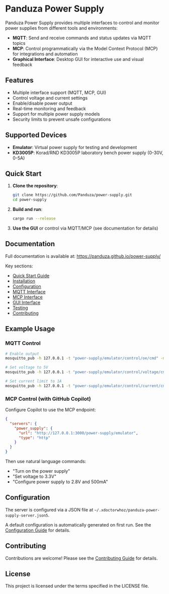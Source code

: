 # Panduza Power Supply

Panduza Power Supply provides multiple interfaces to control and monitor power supplies from different tools and environments:

- **MQTT**: Send and receive commands and status updates via MQTT topics
- **MCP**: Control programmatically via the Model Context Protocol (MCP) for integrations and automation
- **Graphical Interface**: Desktop GUI for interactive use and visual feedback

## Features

- Multiple interface support (MQTT, MCP, GUI)
- Control voltage and current settings
- Enable/disable power output
- Real-time monitoring and feedback
- Support for multiple power supply models
- Security limits to prevent unsafe configurations

## Supported Devices

- **Emulator**: Virtual power supply for testing and development
- **KD3005P**: Korad/RND KD3005P laboratory bench power supply (0-30V, 0-5A)

## Quick Start

1. **Clone the repository**:
   ```bash
   git clone https://github.com/Panduza/power-supply.git
   cd power-supply
   ```

2. **Build and run**:
   ```bash
   cargo run --release
   ```

3. **Use the GUI** or control via MQTT/MCP (see documentation for details)

## Documentation

Full documentation is available at: https://panduza.github.io/power-supply/

Key sections:
- [Quick Start Guide](https://panduza.github.io/power-supply/#/getting-started/quickstart)
- [Installation](https://panduza.github.io/power-supply/#/getting-started/installation)
- [Configuration](https://panduza.github.io/power-supply/#/getting-started/configuration)
- [MQTT Interface](https://panduza.github.io/power-supply/#/interfaces/mqtt)
- [MCP Interface](https://panduza.github.io/power-supply/#/interfaces/mcp)
- [GUI Interface](https://panduza.github.io/power-supply/#/interfaces/gui)
- [Testing](https://panduza.github.io/power-supply/#/testing)
- [Contributing](https://panduza.github.io/power-supply/#/contributing)

## Example Usage

### MQTT Control

```bash
# Enable output
mosquitto_pub -h 127.0.0.1 -t "power-supply/emulator/control/oe/cmd" -m "ON"

# Set voltage to 5V
mosquitto_pub -h 127.0.0.1 -t "power-supply/emulator/control/voltage/cmd" -m "5.0"

# Set current limit to 1A
mosquitto_pub -h 127.0.0.1 -t "power-supply/emulator/control/current/cmd" -m "1.0"
```

### MCP Control (with GitHub Copilot)

Configure Copilot to use the MCP endpoint:

```json
{
  "servers": {
    "power_supply": {
      "url": "http://127.0.0.1:3000/power-supply/emulator",
      "type": "http"
    }
  }
}
```

Then use natural language commands:
- "Turn on the power supply"
- "Set voltage to 3.3V"
- "Configure power supply to 2.8V and 500mA"

## Configuration

The server is configured via a JSON file at `~/.xdoctorwhoz/panduza-power-supply-server.json5`.

A default configuration is automatically generated on first run. See the [Configuration Guide](https://panduza.github.io/power-supply/#/getting-started/configuration) for details.

## Contributing

Contributions are welcome! Please see the [Contributing Guide](https://panduza.github.io/power-supply/#/contributing) for details.

## License

This project is licensed under the terms specified in the LICENSE file.

